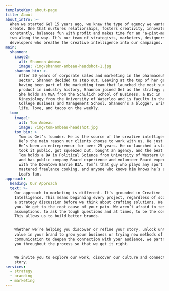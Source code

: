```yaml
---
templateKey: about-page
title: About
about_intro: >-
  When we started Gel 15 years ago, we knew the type of agency we wanted to
  create. One that nurtures relationships, fosters creativity, innovates
  constantly, balances fun with profit and makes time for an "a-pint-ment" or
  two along the way. It’s our team of strategists, marketers, designers, and
  developers who breathe the creative intelligence into our campaigns. 
main:
  shannon:
    image2:
      alt: Shannon Ambeau
      image: /img/shannon-ambeau-headshot-1.jpg
    shannon_bio: >-
      After 20 years of corporate sales and marketing in the pharmaceutical
      sector, Shannon decided to step out. Leaving at the top of her game,
      having been part of the marketing team that launched the most successful
      product in industry history, Shannon joined Gel as the strategy partner.
      She holds an MBA from the Schulich School of Business, a BSc in
      Kinesiology from the University of Waterloo and is faculty in the Georgian
      College Business and Management School. Shannon’s a blogger, writing about
      life, love, and tacos on the weekly. 
  tom:
    image1:
      alt: Tom Ambeau
      image: /img/tom-ambeau-headshot.jpg
    tom_bio: >
      Tom is Gel’s founder. He is the source of the creative intelligence here.
      He’s the main reason our clients choose to work with us. He just gets it.
      He’s been an entrepreneur for over 25 years. He co-launched a startup,
      took it public, got squeezed out, bought an agency, and the beat goes on.
      Tom holds a BA in Political Science from University of Western University,
      and has public company Board experience and volunteer Board experience
      with the Downtown Barrie BIA. Tom’s that guy who plays any sport well, has
      mastered freelance cooking, and anyone who knows him knows he’s a die hard
      Leafs fan.  
approach:
  heading: Our Approach
  text: >-
    Our approach to marketing is different. It’s grounded in Creative
    Intelligence. This means beginning every project, regardless of scope, with
    a strategy discussion before we think about crafting solutions. We challenge
    you. We get to the root cause of your pain. We aren’t afraid to test your
    assumptions, to ask the tough questions and at times, to be the contrarian.
    This allows us to build better brands.


    Whether we’re helping you discover or refine your story, unlock untapped
    value in your brand to grow your business or trying new methods of
    communication to deepen the connection with your audience, we partner with
    you throughout the process so that we get it right.


    We invite you to explore our work, discover our culture and connect with our
    story.
services:
  - strategy
  - branding
  - marketing
---
```


